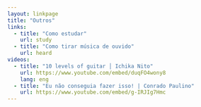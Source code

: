 ```yaml
---
layout: linkpage
title: "Outros"
links:
  - title: "Como estudar"
    url: study
  - title: "Como tirar música de ouvido"
    url: heard
videos:
  - title: "10 levels of guitar │ Ichika Nito"
    url: https://www.youtube.com/embed/duqFO4wony8
    lang: eng
  - title: "Eu não conseguia fazer isso! | Conrado Paulino"
    url: https://www.youtube.com/embed/g-IRJIg7Hmc
---
```

